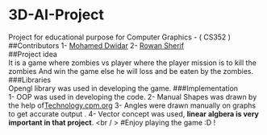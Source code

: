 # 3D-AI-Project
Project for educational purpose for Computer Graphics - ( CS352 )
##Contributors
1- [Mohamed Dwidar](https://github.com/PROG-MohamedDwidar)
2- [Rowan Sherif](https://github.com/rowansherif)
<br />
##Project idea <br />
It is a game where zombies vs player where the player mission is to kill the zombies And win the game else 
he will loss and be eaten by the zombies.
###Libraries <br />
 Opengl library was used in developing the game.
###Implementation<br/>
1- OOP was used in developing the code.
2- Manual Shapes was drawn by the help of[Technology.cpm.org](https://technology.cpm.org/general/3dgraph/)
3- Angles were drawn manually on graphs to get accurate output .
4- Vector concept was used, **linear algbera is very important in that project**.
<br / >
#Enjoy playing the game :D !

